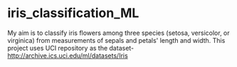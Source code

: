 # iris_classification_ML
My aim is to classify iris flowers among three species (setosa, versicolor, or virginica) from measurements of sepals and petals' length and width.
This project uses UCI repository as the dataset-http://archive.ics.uci.edu/ml/datasets/Iris


